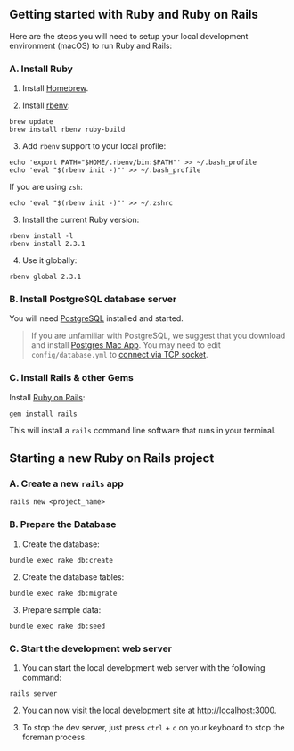 ## Getting started with Ruby and Ruby on Rails

Here are the steps you will need to setup your local development environment (macOS) to run Ruby and Rails:

### A. Install Ruby

1. Install [Homebrew](http://brew.sh).

2. Install [rbenv](https://github.com/rbenv/rbenv):

  ```
brew update
brew install rbenv ruby-build
```

3. Add `rbenv` support to your local profile:

  ```
echo 'export PATH="$HOME/.rbenv/bin:$PATH"' >> ~/.bash_profile
echo 'eval "$(rbenv init -)"' >> ~/.bash_profile
```

  If you are using `zsh`:

  ```
echo 'eval "$(rbenv init -)"' >> ~/.zshrc
```

3. Install the current Ruby version:

  ```
rbenv install -l
rbenv install 2.3.1
```

4. Use it globally:

  ```
rbenv global 2.3.1
```

### B. Install PostgreSQL database server

You will need [PostgreSQL](http://www.postgresql.org) installed and started.

> If you are unfamiliar with PostgreSQL, we suggest that you download and install [Postgres Mac App](http://postgresapp.com). You may need to edit `config/database.yml` to [connect via TCP socket](http://postgresapp.com/documentation/configuration-ruby.html).

### C. Install Rails & other Gems

Install [Ruby on Rails](http://rubyonrails.org):

```
gem install rails
```

This will install a `rails` command line software that runs in your terminal.

## Starting a new Ruby on Rails project

### A. Create a new `rails` app

```
rails new <project_name>
```

### B. Prepare the Database

1. Create the database:

  ```
bundle exec rake db:create
```

2. Create the database tables:

  ```
bundle exec rake db:migrate
```

3. Prepare sample data:

  ```
bundle exec rake db:seed
```

### C. Start the development web server

1. You can start the local development web server with the following command:

  ```
rails server
```

2. You can now visit the local development site at [http://localhost:3000](http://localhost:3000).

3. To stop the dev server, just press `ctrl` + `c` on your keyboard to stop the foreman process.
